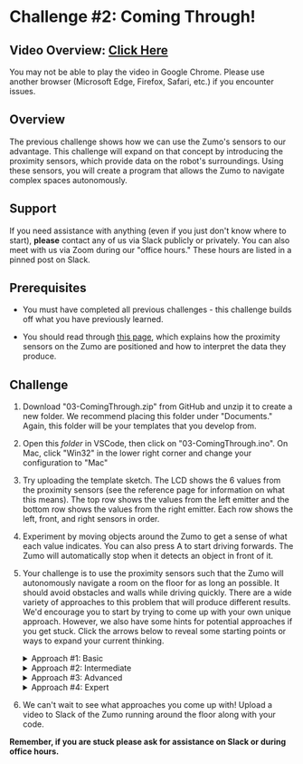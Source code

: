 # Challenge #2: Coming Through!

## Video Overview: [Click Here](https://example.com)

You may not be able to play the video in Google Chrome. Please use another browser (Microsoft Edge, Firefox, Safari, etc.) if you encounter issues.

## Overview

The previous challenge shows how we can use the Zumo's sensors to our advantage. This challenge will expand on that concept by introducing the proximity sensors, which provide data on the robot's surroundings. Using these sensors, you will create a program that allows the Zumo to navigate complex spaces autonomously.

## Support

If you need assistance with anything (even if you just don't know where to start), **please** contact any of us via Slack publicly or privately. You can also meet with us via Zoom during our "office hours." These hours are listed in a pinned post on Slack.

## Prerequisites

* You must have completed all previous challenges - this challenge builds off what you have previously learned.

* You should read through [this page](https://github.com/Mechanical-Advantage/Training2020/blob/development/03-ComingThrough/ProxSensors.md), which explains how the proximity sensors on the Zumo are positioned and how to interpret the data they produce.

## Challenge

1. Download "03-ComingThrough.zip" from GitHub and unzip it to create a new folder. We recommend placing this folder under "Documents." Again, this folder will be your templates that you develop from.

2. Open this *folder* in VSCode, then click on "03-ComingThrough.ino". On Mac, click "Win32" in the lower right corner and change your configuration to "Mac"

3. Try uploading the template sketch. The LCD shows the 6 values from the proximity sensors (see the reference page for information on what this means). The top row shows the values from the left emitter and the bottom row shows the values from the right emitter. Each row shows the left, front, and right sensors in order.

4. Experiment by moving objects around the Zumo to get a sense of what each value indicates. You can also press A to start driving forwards. The Zumo will automatically stop when it detects an object in front of it.

5. Your challenge is to use the proximity sensors such that the Zumo will autonomously navigate a room on the floor for as long an possible. It should avoid obstacles and walls while driving quickly. There are a wide variety of approaches to this problem that will produce different results. We'd encourage you to start by trying to come up with your own unique approach. However, we also have some hints for potential approaches if you get stuck. Click the arrows below to reveal some starting points or ways to expand your current thinking.

    <details>
        <summary>Approach #1: Basic</summary>
        Think about what the template program already accomplishes - it stops when it detects an object in front of it. This is already most of the way to completing the challenge. Maybe you could adjust it so that the instead of stopping, it tries to find a new direction... :eyes:
    </details>

    <details>
        <summary>Approach #2: Intermediate</summary>
        The Zumo doesn't just detect objects in front of it - you also want avoid obstacles on the sides. The template shows an example of how to stop when an object appears in front. This could be expanded, so that the Zumo stops when it sees an obstacle it any direction! However, we don't just want to stop in place. Maybe it could  change direction instead? :thinking:
    </details>

    <details>
        <summary>Approach #3: Advanced</summary>
        If you've already gotten the Zumo to stop or reorient when it detects an obstacle, let's expand on that. Remember that the proximity sensors detect the distance to an object (starting from quite a ways away). Maybe it could start reacting to an obstacle before it comes too close? How should the response be different depending on the distance?
    </details>

    <details>
        <summary>Approach #4: Expert</summary>
        This problem could be solved with two formulas. Think of the problem this way - you have 6 inputs (the proximity sensors) and 2 outputs (the motor speeds). How can you generate the ideal speed for a particular motor using a formula with the proximity sensors as inputs?
        <details>
            <summary>Example</summary>
            This is an example of a simple calculation for the left motor speed. Try to expand on it!
            
        left motor = 120 + proxSensors.countsLeftWithLeftLeds() * 20
    </details>

6. We can't wait to see what approaches you come up with! Upload a video to Slack of the Zumo running around the floor along with your code.

**Remember, if you are stuck please ask for assistance on Slack or during office hours.**